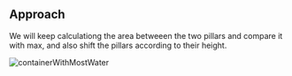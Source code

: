 ## Approach

We will keep calculationg the area betweeen the two pillars and compare it with max, and also shift the pillars according to their height.

![containerWithMostWater](https://s3-lc-upload.s3.amazonaws.com/uploads/2018/07/17/question_11.jpg)
